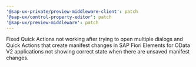 ```yaml
---
'@sap-ux-private/preview-middleware-client': patch
'@sap-ux/control-property-editor': patch
'@sap-ux/preview-middleware': patch
---
```


Fixed Quick Actions not working after trying to open multiple dialogs and Quick Actions that create manifest changes in SAP Fiori Elements for OData V2 applications not showing correct state when there are unsaved manifest changes.

